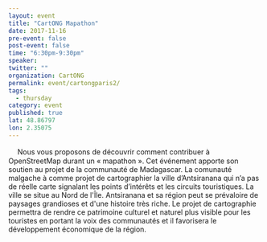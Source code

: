 ```yaml
---
layout: event 
title: "CartONG Mapathon"
date: 2017-11-16
pre-event: false
post-event: false
time: "6:30pm-9:30pm"
speaker:
twitter: ""
organization: CartONG
permalink: event/cartongparis2/
tags:
  - thursday 
category: event
published: true
lat: 48.86797
lon: 2.35075
---
```

　
Nous vous proposons de découvrir comment contribuer à OpenStreetMap durant un « mapathon ». Cet événement apporte son soutien au projet de la communauté de Madagascar. La comunauté malgache à comme projet de cartographier la ville d’Antsiranana qui n’a pas de réelle carte signalant les points d’intérêts et les circuits touristiques. La ville se situe au Nord de l'Île. Antsiranana et sa région peut se prévaloire de paysages grandioses et d'une histoire très riche. Le projet de cartographie permettra de rendre ce patrimoine culturel et naturel plus visible pour les touristes en portant la voix des communautés et il favorisera le développement économique de la région.
